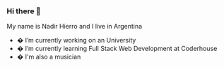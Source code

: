 ### Hi there 👋


My name is Nadir Hierro and I live in Argentina

- � I’m currently working on an University
- � I’m currently learning Full Stack Web Development at Coderhouse
- � I'm also a musician

